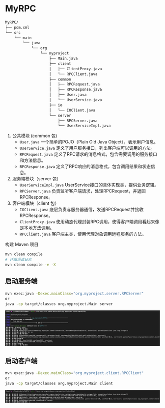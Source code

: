 
# MyRPC

```bash
MyRPC/
├── pom.xml
└── src
    └── main
        └── java
            └── org
                └── myproject
                    ├── Main.java
                    ├── client
                    │   ├── ClientProxy.java
                    │   └── RPCClient.java
                    ├── common
                    │   ├── RPCRequest.java
                    │   ├── RPCResponse.java
                    │   ├── User.java
                    │   └── UserService.java
                    ├── io
                    │   └── IOClient.java
                    └── server
                        ├── RPCServer.java
                        └── UserServiceImpl.java
```

1. 公共模块 (common 包)
   * `User.java` 一个简单的POJO（Plain Old Java Object），表示用户信息。
   * `UserService.java` 定义了用户服务接口，列出客户端可以调用的方法。
   * `RPCRequest.java` 定义了RPC请求的消息格式，包含需要调用的服务接口和方法信息。
   * `RPCResponse.java` 定义了RPC响应的消息格式，包含调用结果和状态信息。
2. 服务端模块（server 包）
   * `UserServiceImpl.java` UserService接口的具体实现类，提供业务逻辑。
   * `RPCServer.java` 负责监听客户端请求，处理RPCRequest，并返回RPCResponse。
3. 客户端模块（client 包）
   * `IOClient.java` 底层负责与服务器通信，发送RPCRequest并接收RPCResponse。
   * `ClientProxy.java` 使用动态代理封装RPC调用，使得客户端调用看起来像是本地方法调用。
   * `RPCClient.java` 客户端主类，使用代理对象调用远程服务的方法。


构建 Maven 项目

```bash
mvn clean compile
# 详细调试日志
mvn clean compile -e -X
```


## 启动服务端

```bash
mvn exec:java -Dexec.mainClass="org.myproject.server.RPCServer"
or
java -cp target/classes org.myproject.Main server
```

<div align="center"><img src="imgs/runserver.png" width="600"/></div>


## 启动客户端

```bash
mvn exec:java -Dexec.mainClass="org.myproject.client.RPCClient"
or
java -cp target/classes org.myproject.Main client
```

<div align="center"><img src="imgs/runclient.png" width="600"/></div>
